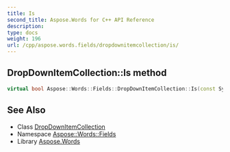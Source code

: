 ```yaml
---
title: Is
second_title: Aspose.Words for C++ API Reference
description: 
type: docs
weight: 196
url: /cpp/aspose.words.fields/dropdownitemcollection/is/
---
```

## DropDownItemCollection::Is method




```cpp
virtual bool Aspose::Words::Fields::DropDownItemCollection::Is(const System::TypeInfo &target) const override
```

## See Also

* Class [DropDownItemCollection](../)
* Namespace [Aspose::Words::Fields](../../)
* Library [Aspose.Words](../../../)
